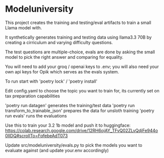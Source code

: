 # Modeluniversity

This project creates the training and testing/eval artifacts to train a small Llama model with.

It synthetically generates training and testing data using llama3.3 70B by creating a cirriculum and varying difficulty questions.

The test questions are multiple-choice, evals are done by asking the small model to pick the right answer and comparing for equality.

You will need to add your groq / openai keys to .env; you will also need your own api keys for Opik which serves as the evals system.

To run start with 'poetry lock' / 'poetry install'

Edit config.yaml to choose the topic you want to train for, its currently set on tax preparation capabilities

'poetry run datagen' generates the training/test data
'poetry run transform_to_trainable_json' prepares the data for unsloth training
'poetry run evals' runs the evaluations

Use this to train your 3.2 1b model and push it to huggingface: https://colab.research.google.com/drive/12RH6ojAY_TFvQ02ZLvQdjFe944o0IIDQ#scrollTo=FqfebeAdT073

Update src/modeluniversity/evals.py to pick the models you want to evaluate against (and update your.env accordingly)